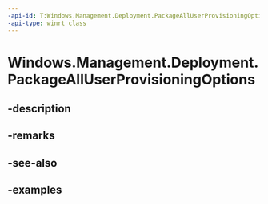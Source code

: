 ```yaml
---
-api-id: T:Windows.Management.Deployment.PackageAllUserProvisioningOptions
-api-type: winrt class
---
```


# Windows.Management.Deployment.PackageAllUserProvisioningOptions

<!--
public sealed class PackageAllUserProvisioningOptions
-->


## -description

## -remarks

## -see-also

## -examples


